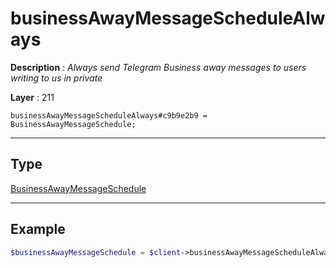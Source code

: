 # businessAwayMessageScheduleAlways

**Description** : *Always send Telegram Business away messages to users writing to us in private*

**Layer** : 211

```tl
businessAwayMessageScheduleAlways#c9b9e2b9 = BusinessAwayMessageSchedule;
```

---

## Type

[BusinessAwayMessageSchedule](type/BusinessAwayMessageSchedule)

---

## Example

```php
$businessAwayMessageSchedule = $client->businessAwayMessageScheduleAlways();
```